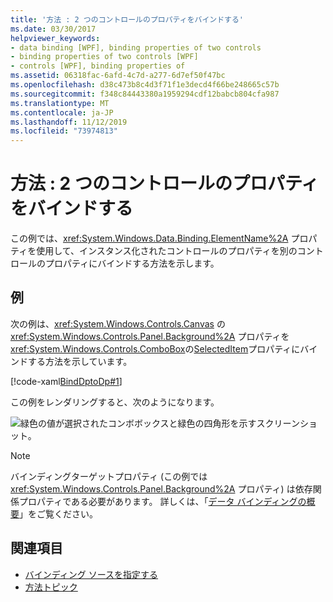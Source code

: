 ```yaml
---
title: '方法 : 2 つのコントロールのプロパティをバインドする'
ms.date: 03/30/2017
helpviewer_keywords:
- data binding [WPF], binding properties of two controls
- binding properties of two controls [WPF]
- controls [WPF], binding properties of
ms.assetid: 06318fac-6afd-4c7d-a277-6d7ef50f47bc
ms.openlocfilehash: d38c473b8c4d3f71f1e3decd4f66be248665c57b
ms.sourcegitcommit: f348c84443380a1959294cdf12babcb804cfa987
ms.translationtype: MT
ms.contentlocale: ja-JP
ms.lasthandoff: 11/12/2019
ms.locfileid: "73974813"
---
```

# <a name="how-to-bind-the-properties-of-two-controls"></a>方法 : 2 つのコントロールのプロパティをバインドする

この例では、<xref:System.Windows.Data.Binding.ElementName%2A> プロパティを使用して、インスタンス化されたコントロールのプロパティを別のコントロールのプロパティにバインドする方法を示します。

## <a name="example"></a>例

次の例は、<xref:System.Windows.Controls.Canvas> の <xref:System.Windows.Controls.Panel.Background%2A> プロパティを <xref:System.Windows.Controls.ComboBox>の[SelectedItem](xref:System.Windows.Controls.ContentControl.Content%2A)プロパティにバインドする方法を示しています。

[!code-xaml[BindDptoDp#1](~/samples/snippets/csharp/VS_Snippets_Wpf/BindDPtoDP/CS/Window1.xaml#1)]

この例をレンダリングすると、次のようになります。

![緑色の値が選択されたコンボボックスと緑色の四角形を示すスクリーンショット。](./media/how-to-bind-the-properties-of-two-controls/data-binding-bind-background-canvas.png)

> [!NOTE]
> バインディングターゲットプロパティ (この例では <xref:System.Windows.Controls.Panel.Background%2A> プロパティ) は依存関係プロパティである必要があります。 詳しくは、「[データ バインディングの概要](../../../desktop-wpf/data/data-binding-overview.md)」をご覧ください。

## <a name="see-also"></a>関連項目

- [バインディング ソースを指定する](how-to-specify-the-binding-source.md)
- [方法トピック](data-binding-how-to-topics.md)
